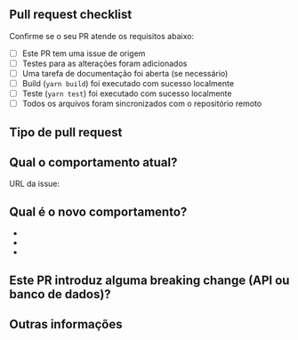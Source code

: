 <!-- Por favor, consulte o nosso guia caso tenha alguma dúvida ao submeter o pull request: https://github.com/exact-magic/.github/blob/main/.github/CONTRIBUTING.md -->

## Pull request checklist

Confirme se o seu PR atende os requisitos abaixo:

- [ ] Este PR tem uma issue de origem
- [ ] Testes para as alterações foram adicionados
- [ ] Uma tarefa de documentação foi aberta (se necessário)
- [ ] Build (`yarn build`) foi executado com sucesso localmente
- [ ] Teste (`yarn test`) foi executado com sucesso localmente
- [ ] Todos os arquivos foram sincronizados com o repositório remoto

## Tipo de pull request

<!-- Não atualize dependências a menos que seja necessário para corrigir um bug. -->

<!-- Limite o pull request a um único tipo. Envie múltiplos pull requests se necessário. -->

<!--
Fix
Feature
Style
Refactoring (sem alterações funcionais ou de API)
Build/CI
Documentação
Outro (descreva):
-->


## Qual o comportamento atual?

<!-- Descreva o comportamento que você está adicionando ou alterando com o PR. -->

<!-- Issue relacionada -->

URL da issue:

## Qual é o novo comportamento?

<!-- Descreva o novo comportamento ou alterações introduzidas por este PR. -->

-
-
-

## Este PR introduz alguma breaking change (API ou banco de dados)?

<!-- Sim ou Não -->

<!-- Se sim, descreva o impacto e os passos para migração. -->

## Outras informações

<!-- Quaisquer outras informações que sejam importantes para este PR, tais como screenshots e vídeos mostrando o antes e depois das alterações. -->
